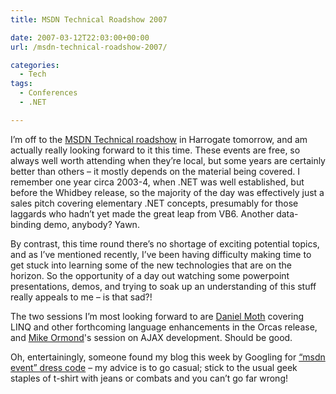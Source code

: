 ```yaml
---
title: MSDN Technical Roadshow 2007

date: 2007-03-12T22:03:00+00:00
url: /msdn-technical-roadshow-2007/

categories:
  - Tech
tags:
  - Conferences
  - .NET

---
```


I’m off to the [MSDN Technical roadshow][1] in Harrogate tomorrow, and am actually really looking forward to it this time. These events are free, so always well worth attending when they’re local, but some years are certainly better than others – it mostly depends on the material being covered. I remember one year circa 2003-4, when .NET was well established, but before the Whidbey release, so the majority of the day was effectively just a sales pitch covering elementary .NET concepts, presumably for those laggards who hadn’t yet made the great leap from VB6. Another data-binding demo, anybody?  Yawn.

By contrast, this time round there’s no shortage of exciting potential topics, and as I’ve mentioned recently, I’ve been having difficulty making time to get stuck into learning some of the new technologies that are on the horizon. So the opportunity of a day out watching some powerpoint presentations, demos, and trying to soak up an understanding of this stuff really appeals to me – is that sad?!

The two sessions I’m most looking forward to are [Daniel Moth][2] covering LINQ and other forthcoming language enhancements in the Orcas release, and [Mike Ormond][3]'s session on AJAX development. Should be good.

Oh, entertainingly, someone found my blog this week by Googling for [“msdn event” dress code][4] – my advice is to go casual; stick to the usual geek staples of t-shirt with jeans or combats and you can’t go far wrong!

 [1]: http://www.microsoft.com/uk/techroadshow2007/msdn/default.mspx
 [2]: http://www.danielmoth.com/Blog/
 [3]: http://blogs.msdn.com/mikeormond/default.aspx
 [4]: http://www.google.com/search?q=%22msdn+event%22+dress+code&